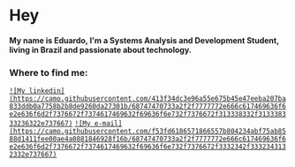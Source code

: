 # Hey


#### My name is Eduardo, I'm a Systems Analysis and Development Student, living in Brazil and passionate about technology.

### [](https://github.com/EduardoGautier#where-to-find-me)Where to find me:


 [`![My linkedin](https://camo.githubusercontent.com/413f34dc3e96a55e675b45e47eeba207ba833ddb0a7758b2b8de9260da27301b/68747470733a2f2f7777772e666c617469636f6e2e636f6d2f7376672f7374617469632f69636f6e732f7376672f313338332f313338333236322e737667)`](https://www.linkedin.com/in/eduardo-santos-0b060b166/) [`![My e-mail](https://camo.githubusercontent.com/f53fd6186571866557b804234abf75ab8588d1411fee00ae4a0881846928f16b/68747470733a2f2f7777772e666c617469636f6e2e636f6d2f7376672f7374617469632f69636f6e732f7376672f3332342f3332343132332e737667)`](mailto:duduchn2011@gmail.com)

